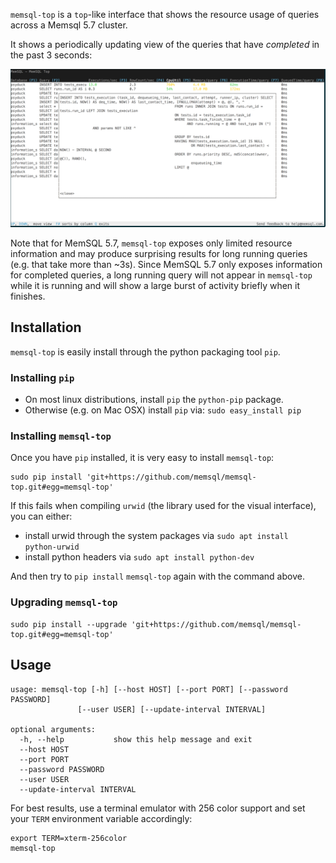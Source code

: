 `memsql-top` is a `top`-like interface that shows the resource usage
of queries across a Memsql 5.7 cluster.

It shows a periodically updating view of the queries that have _completed_ in
the past 3 seconds:

![Screenshot](/img/screenshot.png?raw=true "memsql-top on an active 5.7 cluster")

Note that for MemSQL 5.7, `memsql-top` exposes only limited resource 
information and may produce surprising results for long running queries
(e.g. that take more than ~3s). Since MemSQL 5.7 only exposes information
for completed queries, a long running query will not appear in `memsql-top`
while it is running and will show a large burst of activity briefly when
it finishes.

## Installation

`memsql-top` is easily install through the python packaging tool `pip`.

### Installing `pip`

 - On most linux distributions, install `pip` the `python-pip` package.
 - Otherwise (e.g. on Mac OSX) install `pip` via: `sudo easy_install pip`

### Installing `memsql-top`

Once you have `pip` installed, it is very easy to install `memsql-top`:

```
sudo pip install 'git+https://github.com/memsql/memsql-top.git#egg=memsql-top'
```

If this fails when compiling `urwid` (the library used for the visual
interface), you can either:

  - install urwid through the system packages via `sudo apt install  python-urwid`
  - install python headers via `sudo apt install python-dev`

And then try to `pip install` `memsql-top` again with the command above.

### Upgrading `memsql-top`

```
sudo pip install --upgrade 'git+https://github.com/memsql/memsql-top.git#egg=memsql-top'
```

## Usage

```
usage: memsql-top [-h] [--host HOST] [--port PORT] [--password PASSWORD]
               [--user USER] [--update-interval INTERVAL]

optional arguments:
  -h, --help           show this help message and exit
  --host HOST
  --port PORT
  --password PASSWORD
  --user USER
  --update-interval INTERVAL
```

For best results, use a terminal emulator with 256 color support and set your
`TERM` environment variable accordingly:

```
export TERM=xterm-256color
memsql-top
```
